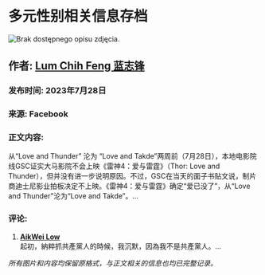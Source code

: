 # 多元性别相关信息存档

![Brak dostępnego opisu zdjęcia.](https://scontent-sjc3-1.xx.fbcdn.net/v/t39.30808-6/298633161_454288513239866_5502622084435050913_n.jpg?_nc_cat=101&ccb=1-7&_nc_sid=127cfc&_nc_ohc=LMu4nNbHlCUQ7kNvgHX1-Lj&_nc_zt=23&_nc_ht=scontent-sjc3-1.xx&_nc_gid=APburHtt_86_vNVNQip-gvd&oh=00_AYAtStvz8a9JMVSpmkM-ZFwsuHKHQD7dl8XjqBKcFMKang&oe=678C009B)

## 作者: [Lum Chih Feng 蓝志锋](https://www.facebook.com/lumchihfengpage?__tn__=-UC*F)

### 发布时间: 2023年7月28日

### 来源: Facebook

### 正文内容:
从“Love and Thunder” 沦为 “Love and Takde”两周前（7月28日），本地电影院线GSC证实大马影院不会上映《雷神4：爱与雷霆》（Thor: Love and Thunder），但并没有进一步说明原因。不过，GSC在当天的面子书贴文说，制片商迪士尼影业拍板决定不上映。《雷神4：爱与雷霆》确定“爱已没了”，从“Love and Thunder”沦为“Love and Takde”。…

### 评论:
1. **[AikWei Low](https://www.facebook.com/jflaw?comment_id=Y29tbWVudDo0NTQzMjQyNzY1Njk2MjNfNzU0MTM3MjY1ODE5Mjk3&__tn__=R*F)**  
   起初，納粹抓共產黨人的時候，我沉默，因為我不是共產黨人。…

*所有图片和内容均保留原格式，与正文相关的信息也均已完整记录。*
<!-- tcd_original_link https://www.facebook.com/photo.php?fbid=454324259902958&id=100059761622915&set=a.435548815113836&locale=pl_PL -->
